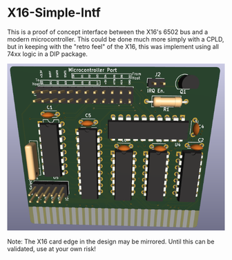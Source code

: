 # X16-Simple-Intf

This is a proof of concept interface between the X16's 6502 bus and a modern microcontroller. This could be done much more simply with a CPLD, but in keeping with the "retro feel" of the X16, this was implement using all 74xx logic in a DIP package. 

![3D PCB Rendering](./Assets/Simple-Intf-3D.png)

Note: The X16 card edge in the design may be mirrored. Until this can be validated, use at your own risk!
